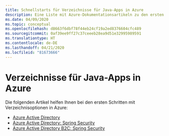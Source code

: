 ```yaml
---
title: Schnellstarts für Verzeichnisse für Java-Apps in Azure
description: Eine Liste mit Azure-Dokumentationsartikeln zu den ersten Schritten im Zusammenhang mit Verzeichnissen für Java-Apps.
ms.date: 04/09/2020
ms.topic: conceptual
ms.openlocfilehash: d8663f6dbf78f44eb24cf19a2ed8376604cfc489
ms.sourcegitcommit: 0af39ee9ff27c37ceeeb28ea9d51e32995989591
ms.translationtype: HT
ms.contentlocale: de-DE
ms.lasthandoff: 04/21/2020
ms.locfileid: "81673666"
---
```

# <a name="directories-for-java-apps-on-azure"></a>Verzeichnisse für Java-Apps in Azure

Die folgenden Artikel helfen Ihnen bei den ersten Schritten mit Verzeichnisoptionen in Azure:

- [Azure Active Directory](/azure/active-directory/develop/quickstart-v2-java-webapp)
- [Azure Active Directory: Spring Security](/azure/developer/java/spring-framework/configure-spring-boot-starter-java-app-with-azure-active-directory)
- [Azure Active Directory B2C: Spring Security](/azure/developer/java/spring-framework/configure-spring-boot-starter-java-app-with-azure-active-directory-b2c-oidc)
